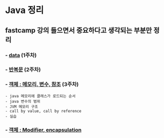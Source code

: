 # Java 정리

## fastcamp 강의 들으면서 중요하다고 생각되는 부분만 정리

### - [data](/src/basic/Readme.md) (1주차)
### - [반복문](/src/basic/forloop.md) (2주차) 
### - [객체 : 메모리, 변수, 참조](/src/object/Readme.md) (3주차)
    - java 메모리에 클래스가 로드되는 순서
    - java 변수의 범위
    - JVM 메모리 구조
    - call by value, call by reference
    - 실습
### - [객체 : Modifier, encapsulation](/src/object01/Readme.md) 
